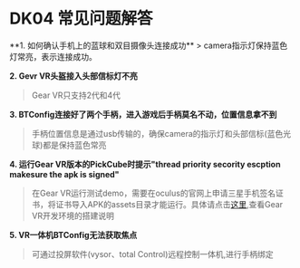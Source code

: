 <h1>DK04 常见问题解答</h1>
**1. 如何确认手机上的蓝球和双目摄像头连接成功**
> camera指示灯保持蓝色灯常亮，表示连接成功。


**2. Gevr VR头盔接入头部信标灯不亮**
> Gear VR只支持2代和4代

**3. BTConfig连接好了两个手柄，进入游戏后手柄莫名不动，位置信息拿不到**
>手柄位置信息是通过usb传输的，确保camera的指示灯和头部信标(蓝色光球)都是保持蓝色常亮

**4. 运行Gear VR版本的PickCube时提示"thread priority secority escption makesure the apk is signed"**
>在Gear VR运行测试demo，需要在oculus的官网上申请三星手机签名证书，将证书导入APK的assets目录才能运行。具体请点击[这里](https://docs.unity3d.com/Manual/VRDevices-Oculus.html),查看Gear VR开发环境的搭建说明

**5. VR一体机BTConfig无法获取焦点**
>可通过投屏软件(vysor、total Control)远程控制一体机,进行手柄绑定
